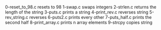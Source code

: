 0-reset_to_98.c resets to 98 1-swap.c swaps integers 2-strlen.c returns the length of the string 3-puts.c prints a string 4-print_rev.c reverses string 5-rev_string.c reverses 6-puts2.c prints every other 7-puts_half.c prints the second half 8-print_array.c prints n array elements 9-strcpy copies string
